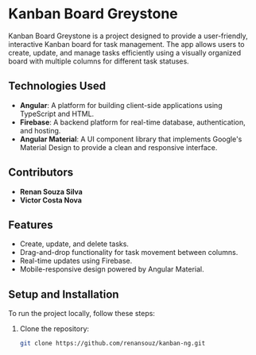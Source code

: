 # Kanban Board Greystone

Kanban Board Greystone is a project designed to provide a user-friendly, interactive Kanban board for task management. The app allows users to create, update, and manage tasks efficiently using a visually organized board with multiple columns for different task statuses.

## Technologies Used

- **Angular**: A platform for building client-side applications using TypeScript and HTML.
- **Firebase**: A backend platform for real-time database, authentication, and hosting.
- **Angular Material**: A UI component library that implements Google's Material Design to provide a clean and responsive interface.

## Contributors

- **Renan Souza Silva**
- **Victor Costa Nova**

## Features

- Create, update, and delete tasks.
- Drag-and-drop functionality for task movement between columns.
- Real-time updates using Firebase.
- Mobile-responsive design powered by Angular Material.

## Setup and Installation

To run the project locally, follow these steps:

1. Clone the repository:
   ```bash
   git clone https://github.com/renansouz/kanban-ng.git
   ```
